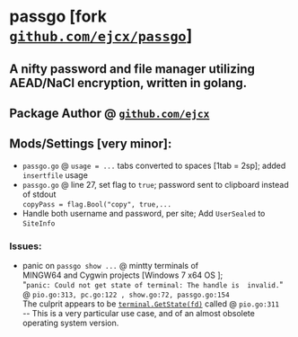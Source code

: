 # passgo [fork [`github.com/ejcx/passgo`](https://github.com/ejcx/passgo)]
## A nifty password and file manager utilizing AEAD/NaCl encryption, written in golang.  

## Package Author @ [`github.com/ejcx`](https://github.com/ejcx)  

## Mods/Settings [very minor]:  
- `passgo.go` @ `usage = ...` tabs converted to spaces [1tab = 2sp]; added `insertfile` usage  
- `passgo.go` @ line 27, set flag to `true`; password sent to clipboard instead of stdout  
   `copyPass = flag.Bool("copy", true,...`   
- Handle both username and password, per site; Add `UserSealed` to `SiteInfo`  
  
### Issues: 
- panic on `passgo show ...` @ mintty terminals of   
MINGW64 and Cygwin projects [Windows 7 x64 OS ];  
"`panic: Could not get state of terminal: The handle is  invalid.`"  
@ `pio.go:313, pc.go:122 , show.go:72, passgo.go:154`  
The culprit appears to be [`terminal.GetState(fd)`](https://github.com/golang/crypto/blob/master/ssh/terminal/util.go#L63) called @ `pio.go:311`  
-- This is a very particular use case, and of an almost obsolete operating system version.